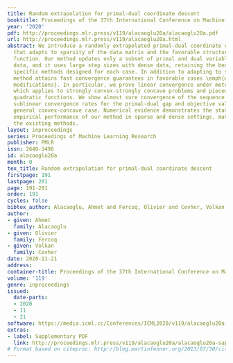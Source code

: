 ```yaml
---
title: Random extrapolation for primal-dual coordinate descent
booktitle: Proceedings of the 37th International Conference on Machine Learning
year: '2020'
pdf: http://proceedings.mlr.press/v119/alacaoglu20a/alacaoglu20a.pdf
url: http://proceedings.mlr.press/v119/alacaoglu20a.html
abstract: We introduce a randomly extrapolated primal-dual coordinate descent method
  that adapts to sparsity of the data matrix and the favorable structures of the objective
  function. Our method updates only a subset of primal and dual variables with sparse
  data, and it uses large step sizes with dense data, retaining the benefits of the
  specific methods designed for each case. In addition to adapting to sparsity, our
  method attains fast convergence guarantees in favorable cases \emph{without any
  modifications}. In particular, we prove linear convergence under metric subregularity,
  which applies to strongly convex-strongly concave problems and piecewise linear
  quadratic functions. We show almost sure convergence of the sequence and optimal
  sublinear convergence rates for the primal-dual gap and objective values, in the
  general convex-concave case. Numerical evidence demonstrates the state-of-the-art
  empirical performance of our method in sparse and dense settings, matching and improving
  the existing methods.
layout: inproceedings
series: Proceedings of Machine Learning Research
publisher: PMLR
issn: 2640-3498
id: alacaoglu20a
month: 0
tex_title: Random extrapolation for primal-dual coordinate descent
firstpage: 191
lastpage: 201
page: 191-201
order: 191
cycles: false
bibtex_author: Alacaoglu, Ahmet and Fercoq, Olivier and Cevher, Volkan
author:
- given: Ahmet
  family: Alacaoglu
- given: Olivier
  family: Fercoq
- given: Volkan
  family: Cevher
date: 2020-11-21
address: 
container-title: Proceedings of the 37th International Conference on Machine Learning
volume: '119'
genre: inproceedings
issued:
  date-parts:
  - 2020
  - 11
  - 21
software: https://media.icml.cc/Conferences/ICML2020/v119/alacaoglu20a-supp.zip
extras:
- label: Supplementary PDF
  link: http://proceedings.mlr.press/v119/alacaoglu20a/alacaoglu20a-supp.pdf
# Format based on citeproc: http://blog.martinfenner.org/2013/07/30/citeproc-yaml-for-bibliographies/
---
```

